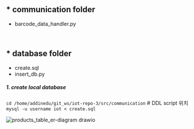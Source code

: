 ## * communication folder
* barcode_data_handler.py

<br>

## * database folder
* create.sql
* insert_db.py

##### 1. create local database
  `cd /home/addinedu/git_ws/iot-repo-3/src/communication` # DDL script 위치
  `mysql -u username iot < create.sql`
  
![products_table_er-diagram drawio](https://github.com/addinedu-ros-4th/iot-repo-3/assets/102429136/494ad8bc-a523-4824-9132-d52534025d12)
